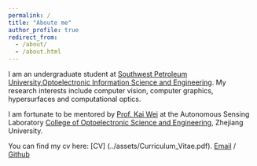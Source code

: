 ```yaml
---
permalink: /
title: "Aboute me"
author_profile: true
redirect_from: 
  - /about/
  - /about.html
---
```


I am an undergraduate student at [Southwest Petroleum University](https://www.swpu.edu.cn/),[Optoelectronic Information Science and Engineering](https://www.swpu.edu.cn/lxy/index.htm). My research interests include computer vision, computer graphics, hypersurfaces and computational optics.

I am fortunate to be mentored by [Prof. Kai Wei](https://person.zju.edu.cn/0022160/) at the Autonomous Sensing Laboratory [College of Optoelectronic Science and Engineering](http://opt.zju.edu.cn/), Zhejiang University.

You can find my cv here: [CV] (../assets/Curriculum_Vitae.pdf).
[Email](mailto:huay86646@gmail.com) / [Github](https://github.com/Ethanyu15) 
